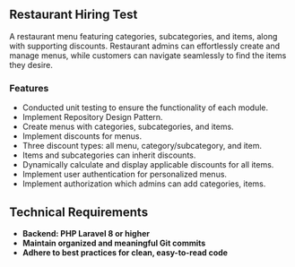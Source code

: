 

## Restaurant Hiring Test

A restaurant menu featuring categories, subcategories, and items, along with supporting discounts. Restaurant admins can effortlessly create and manage menus, while customers can navigate seamlessly to find the items they desire.


### Features

- Conducted unit testing to ensure the functionality of each module.
- Implement Repository Design Pattern.
- Create menus with categories, subcategories, and items.
- Implement discounts for menus.
- Three discount types: all menu, category/subcategory, and item.
- Items and subcategories can inherit discounts.
- Dynamically calculate and display applicable discounts for all items.
- Implement user authentication for personalized menus.
- Implement authorization which admins can add categories, items.


## Technical Requirements

- **Backend: PHP Laravel 8 or higher**
- **Maintain organized and meaningful Git commits**
- **Adhere to best practices for clean, easy-to-read code**
